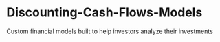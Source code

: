 # Discounting-Cash-Flows-Models
Custom financial models built to help investors analyze their investments
